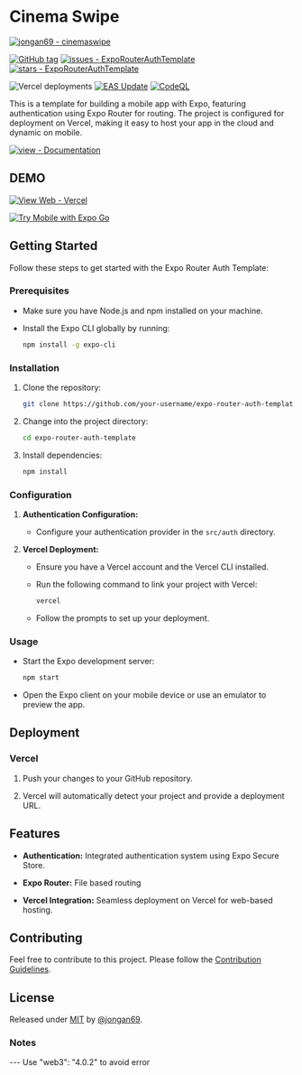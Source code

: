 # Cinema Swipe

[![jongan69 - cinemaswipe](https://img.shields.io/static/v1?label=jongan69&message=cinemaswipe&color=blue&logo=github)](https://github.com/jongan69/cinemaswipe "Go to GitHub repo")

[![GitHub tag](https://img.shields.io/github/tag/jongan69/cinemaswipe?include_prereleases=&sort=semver&color=blue)](https://github.com/jongan69/cinemaswipe/releases/)
[![issues - ExpoRouterAuthTemplate](https://img.shields.io/github/issues/jongan69/cinemaswipe)](https://github.com/jongan69/cinemaswipe/issues)
[![stars - ExpoRouterAuthTemplate](https://img.shields.io/github/stars/jongan69/cinemaswipe?style=social)](https://github.com/jongan69/cinemaswipe)

![Vercel deployments](https://img.shields.io/github/deployments/jongan69/cinemaswipe/production?style=flat&logoColor=white&label=Vercel%20Deployment)
[![EAS Update](https://github.com/jongan69/cinemaswipe/actions/workflows/update.yml/badge.svg)](https://github.com/jongan69/cinemaswipe/actions/workflows/update.yml)
[![CodeQL](https://github.com/jongan69/cinemaswipe/actions/workflows/codeql.yml/badge.svg?branch=master)](https://github.com/jongan69/cinemaswipe/actions/workflows/codeql.yml)

This is a template for building a mobile app with Expo, featuring authentication using Expo Router for routing. The project is configured for deployment on Vercel, making it easy to host your app in the cloud and dynamic on mobile.

[![view - Documentation](https://img.shields.io/badge/view-Documentation-blue?style=for-the-badge)](/docs/ABOUT.md)

## DEMO

[![View Web - Vercel](https://img.shields.io/badge/View_Web-Vercel-2ea44f?style=for-the-badge)](https://test-rn.vercel.app)

[![Try Mobile with Expo Go](https://img.shields.io/badge/Try%20%20Mobile%20App%20with%20Expo%20Go-4630EB.svg?style=flat-square&logo=EXPO&labelColor=f3f3f3&logoColor=000)](https://expo.dev/%40jongan69/expo-router-auth-template?serviceType=eas&distribution=expo-go&scheme=&channel=main&sdkVersion=49.0.0)

## Getting Started

Follow these steps to get started with the Expo Router Auth Template:

### Prerequisites

- Make sure you have Node.js and npm installed on your machine.
- Install the Expo CLI globally by running:

  ```bash
  npm install -g expo-cli
  ```

### Installation

1. Clone the repository:

   ```bash
   git clone https://github.com/your-username/expo-router-auth-template.git
   ```

2. Change into the project directory:

   ```bash
   cd expo-router-auth-template
   ```

3. Install dependencies:

   ```bash
   npm install
   ```

### Configuration

1. **Authentication Configuration:**

   - Configure your authentication provider in the `src/auth` directory.

2. **Vercel Deployment:**

   - Ensure you have a Vercel account and the Vercel CLI installed.
   - Run the following command to link your project with Vercel:

     ```bash
     vercel
     ```

   - Follow the prompts to set up your deployment.

### Usage

- Start the Expo development server:

  ```bash
  npm start
  ```

- Open the Expo client on your mobile device or use an emulator to preview the app.

## Deployment

### Vercel

1. Push your changes to your GitHub repository.

2. Vercel will automatically detect your project and provide a deployment URL.

## Features

- **Authentication:** Integrated authentication system using Expo Secure Store.

- **Expo Router:** File based routing

- **Vercel Integration:** Seamless deployment on Vercel for web-based hosting.

## Contributing

Feel free to contribute to this project. Please follow the [Contribution Guidelines](CONTRIBUTING.md).

## License

Released under [MIT](/LICENSE) by [@jongan69](https://github.com/jongan69).

### Notes

--- Use "web3": "4.0.2" to avoid error
